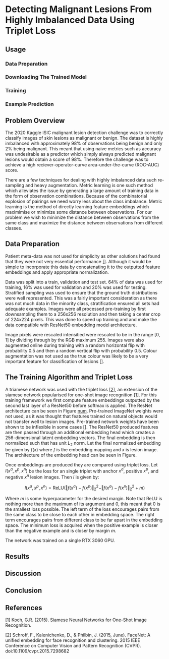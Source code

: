 # Detecting Malignant Lesions From Highly Imbalanced Data Using Triplet Loss

## Usage
### Data Preparation
### Downloading The Trained Model
### Training
### Example Prediction

## Problem Overview 
The 2020 Kaggle ISIC malignant lesion detection challenge was to correctly classify images of skin lesions as malignant or benign. The dataset is highly imbalanced with approximately 98% of observations being benign and only 2% being malignant. This meant that using naive metrics such as accuracy was undesirable as a predictor which simply always predicted malignant lesions would obtain a score of 98%. Therefore the challenge was to achieve a high reciever-operator-curve area-under-the-curve (ROC-AUC) score.

There are a few techniques for dealing with highly imbalanced data such re-sampling and heavy augmentation. Metric learning is one such method which alleviates the issue by generating a large amount of training data in the form of observation combinations. Because of the combinatorial explosion of pairings we need worry less about the class imbalance. Metric learning is the method of directly learning feature embeddings which maximimise or minimize some distance between observations. For our problem we wish to minimize the distance between observations from the same class and maximize the distance between observations from different classes. 

## Data Preparation
Patient meta-data was not used for simplicity as other solutions had found that they were not very essential performance [[]](). Although it would be simple to incorporate this data by concatenating it to the outputted feature embeddings and apply appropriate normalization.

Data was split into a train, validation and test set. 64% of data was used for training, 16% was used for validation and 20% was used for testing. Stratified sampling was used to ensure that the ground truth distributions were well represented. This was a fairly important consideration as there was not much data in the minority class, stratification ensured all sets had adequate examples.
Images were all processed pre-training by first downsampling them to a 256x256 resolution and then taking a center crop of 224x224 pixels. This was done to speed up training and and make the data compatible with ResNet50 embedding model architecture. 

Image pixels were rescaled intensitied were rescaled to be in the range [0, 1] by dividing through by the RGB maximum 255. Images were also augmented online during training with a random horizontal flip with probability 0.5 and then a random vertical flip with probability 0.5. Colour augmentation was not used as the true colour was likely to be a very important feature for classification of lesions [[]]().

## The Training Algorithm and Triplet Loss
A triamese network was used with the triplet loss [[2]](#2), an extension of the siamese network popularised for one-shot image recognition [[1]](#1). For this training framework we first compute feature embeddings outputted by the second last layer of a ResNet50 before softmax is applied. The ResNet architecture can be seen in Figure [num](). Pre-trained ImageNet weights were not used, as it was thought that features trained on natural objects would not transfer well to lesion images. Pre-trained network weights have been shown to be inflexible in some cases [[]](). The ResNet50 produced features are then passed through an additional embedding head which creates a 256-dimensional latent embedding vectors. The final embedding is then normalized such that has unit $L_2$ norm. Let the final normalized embedding be given by $f(x)$ where $f$ is the embedding mapping and $x$ is lesion image. The architecture of the embedding head can be seen in Figure.

Once embeddings are produced they are compared using triplet loss. Let $l(x^a, x^p, x^n)$ be the loss for an single triplet with anchor $x^a$, positive $x^p$, and negative $x^n$ lesion images. Then $l$ is given by:

$$l(x^a, x^p, x^n) = \mathrm{ReLU}\left(\Vert f(x^a) - f(x^p) \Vert_2^2 - \Vert f(x^a) - f(x^n) \Vert_2^2 + m \right)$$

Where $m$ is some hyperparameter for the desired margin. Note that $\mathrm{ReLU}$ is nothing more than the maximum of its argument and 0, this meant that 0 is the smallest loss possible. The left term of the loss encourages pairs from the same class to be close to each other in embedding space. The right term encourages pairs from different class to be far apart in the embedding space. The minimum loss is acquired when the positive example is closer than the negative example and is closer by margin $m$.

The network was trained on a single RTX 3060 GPU.
## Results

## Discussion

## Conclusion

## References
<a id="1">[1]</a> Koch, G.R. (2015). Siamese Neural Networks for One-Shot Image Recognition.

<a id="2">[2]</a> Schroff, F., Kalenichenko, D., & Philbin, J. (2015, June). FaceNet: A unified embedding for face recognition and clustering. 2015 IEEE Conference on Computer Vision and Pattern Recognition (CVPR). doi:10.1109/cvpr.2015.7298682